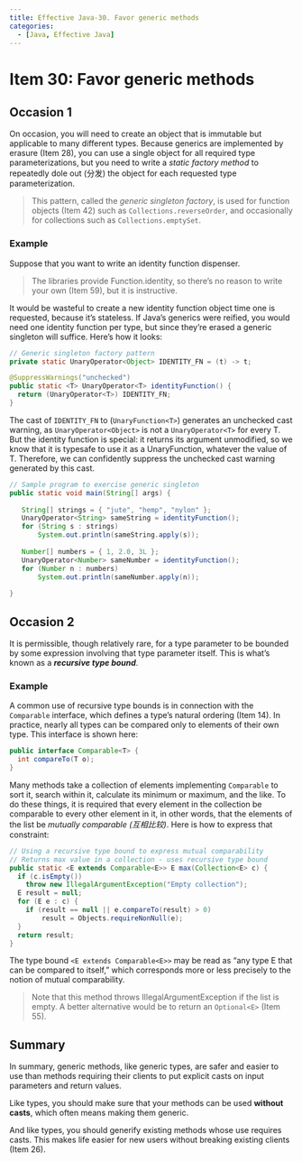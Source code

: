 ```yaml
---
title: Effective Java-30. Favor generic methods
categories:
  - [Java, Effective Java]
---
```


# Item 30: Favor generic methods

## Occasion 1

On occasion, you will need to create an object that is immutable but applicable to many different types. Because generics are implemented by erasure (Item 28), you can use a single object for all required type parameterizations, but you need to write a *static factory method* to repeatedly dole out (分发) the object for each requested type parameterization. 

> This pattern, called the *generic singleton factory*, is used for function objects (Item 42) such as `Collections.reverseOrder`, and occasionally for collections such as `Collections.emptySet`.

### Example

Suppose that you want to write an identity function dispenser. 

> The libraries provide Function.identity, so there’s no reason to write your own (Item 59), but it is instructive. 

It would be wasteful to create a new identity function object time one is requested, because it’s stateless. If Java’s generics were reified, you would need one identity function per type, but since they’re erased a generic singleton will suffice. Here’s how it looks:

```java
// Generic singleton factory pattern
private static UnaryOperator<Object> IDENTITY_FN = (t) -> t;

@SuppressWarnings("unchecked")
public static <T> UnaryOperator<T> identityFunction() { 
  return (UnaryOperator<T>) IDENTITY_FN;
}
```

The cast of `IDENTITY_FN` to (`UnaryFunction<T>`) generates an unchecked cast warning, as `UnaryOperator<Object>` is not a `UnaryOperator<T>` for every T. But the identity function is special: it returns its argument unmodified, so we know that it is typesafe to use it as a UnaryFunction<T>, whatever the value of T. Therefore, we can confidently suppress the unchecked cast warning generated by this cast.

```java
// Sample program to exercise generic singleton
public static void main(String[] args) {
  
   String[] strings = { "jute", "hemp", "nylon" };
   UnaryOperator<String> sameString = identityFunction();
   for (String s : strings)
       System.out.println(sameString.apply(s));
  
   Number[] numbers = { 1, 2.0, 3L };
   UnaryOperator<Number> sameNumber = identityFunction();
   for (Number n : numbers)
       System.out.println(sameNumber.apply(n));
  
}
```

## Occasion 2

It is permissible, though relatively rare, for a type parameter to be bounded by some expression involving that type parameter itself. This is what’s known as a ***recursive type bound***. 

### Example

A common use of recursive type bounds is in connection with the `Comparable` interface, which defines a type’s natural ordering (Item 14). In practice, nearly all types can be compared only to elements of their own type. This interface is shown here:

```java
public interface Comparable<T> {
  int compareTo(T o);
}
```

Many methods take a collection of elements implementing `Comparable` to sort it, search within it, calculate its minimum or maximum, and the like. To do these things, it is required that every element in the collection be comparable to every other element in it, in other words, that the elements of the list be *mutually comparable (互相比较)*. Here is how to express that constraint:

```java
// Using a recursive type bound to express mutual comparability 
// Returns max value in a collection - uses recursive type bound
public static <E extends Comparable<E>> E max(Collection<E> c) { 
  if (c.isEmpty())
  	throw new IllegalArgumentException("Empty collection");
  E result = null;
  for (E e : c) {
    if (result == null || e.compareTo(result) > 0)
    	result = Objects.requireNonNull(e);
  }
  return result;
}
```

The type bound `<E extends Comparable<E>>` may be read as “any type E that can be compared to itself,” which corresponds more or less precisely to the notion of mutual comparability.

> Note that this method throws IllegalArgumentException if the list is empty. A better alternative would be to return an `Optional<E>` (Item 55).

## Summary

In summary, generic methods, like generic types, are safer and easier to use than methods requiring their clients to put explicit casts on input parameters and return values. 

Like types, you should make sure that your methods can be used **without casts**, which often means making them generic. 

And like types, you should generify existing methods whose use requires casts. This makes life easier for new users without breaking existing clients (Item 26).